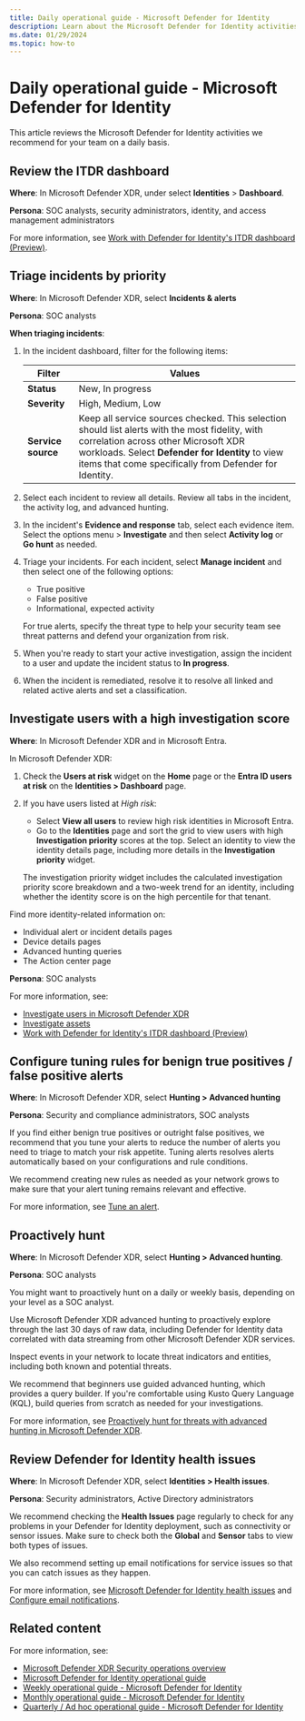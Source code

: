 ```yaml
---
title: Daily operational guide - Microsoft Defender for Identity
description: Learn about the Microsoft Defender for Identity activities that we recommend for your team on a daily basis.
ms.date: 01/29/2024
ms.topic: how-to
---
```


# Daily operational guide - Microsoft Defender for Identity

This article reviews the Microsoft Defender for Identity activities we recommend for your team on a daily basis.

## Review the ITDR dashboard

**Where**: In Microsoft Defender XDR, under select **Identities** > **Dashboard**.

**Persona**: SOC analysts, security administrators, identity, and access management administrators

For more information, see [Work with Defender for Identity's ITDR dashboard (Preview)](../dashboard.md).

## Triage incidents by priority

**Where**: In Microsoft Defender XDR, select **Incidents & alerts**

**Persona**: SOC analysts

**When triaging incidents**:

1. In the incident dashboard, filter for the following items:

    |Filter   |Values  |
    |---------|---------|
    |**Status**     |   New, In progress      |
    |**Severity**     |  High, Medium, Low       |
    |**Service source**     |  Keep all service sources checked. This selection should list alerts with the most fidelity, with correlation across other Microsoft XDR workloads. Select **Defender for Identity** to view items that come specifically from Defender for Identity.       |

1. Select each incident to review all details. Review all tabs in the incident, the activity log, and advanced hunting.

1. In the incident's **Evidence and response** tab, select each evidence item. Select the options menu > **Investigate** and then select **Activity log** or **Go hunt** as needed.

1. Triage your incidents. For each incident, select **Manage incident** and then select one of the following options:

    - True positive
    - False positive
    - Informational, expected activity

    For true alerts, specify the threat type to help your security team see threat patterns and defend your organization from risk.

1. When you're ready to start your active investigation, assign the incident to a user and update the incident status to **In progress**.

1. When the incident is remediated, resolve it to resolve all linked and related active alerts and set a classification.

## Investigate users with a high investigation score

**Where**: In Microsoft Defender XDR and in Microsoft Entra.

In Microsoft Defender XDR:

1. Check the **Users at risk** widget on the **Home** page or the  **Entra ID users at risk** on the **Identities > Dashboard** page.

1. If you have users listed at *High risk*:

    - Select **View all users** to review high risk identities in Microsoft Entra.
    - Go to the **Identities** page and sort the grid to view users with high **Investigation priority** scores at the top. Select an identity to view the identity details page, including more details in the **Investigation priority** widget.

    The investigation priority widget includes the calculated investigation priority score breakdown and a two-week trend for an identity, including whether the identity score is on the high percentile for that tenant.

Find more identity-related information on:

- Individual alert or incident details pages
- Device details pages
- Advanced hunting queries
- The Action center page

**Persona**: SOC analysts

For more information, see:

- [Investigate users in Microsoft Defender XDR](/microsoft-365/security/defender/investigate-users)
- [Investigate assets](../investigate-assets.md)
- [Work with Defender for Identity's ITDR dashboard (Preview)](../dashboard.md)

## Configure tuning rules for benign true positives / false positive alerts

**Where**: In Microsoft Defender XDR, select **Hunting > Advanced hunting**

**Persona**: Security and compliance administrators, SOC analysts

If you find either benign true positives or outright false positives, we recommend that you tune your alerts to reduce the number of alerts you need to triage to match your risk appetite. Tuning alerts resolves alerts automatically based on your configurations and rule conditions.

We recommend creating new rules as needed as your network grows to make sure that your alert tuning remains relevant and effective.

For more information, see [Tune an alert](/microsoft-365/security/defender/investigate-alerts#tune-an-alert).

## Proactively hunt

**Where**: In Microsoft Defender XDR, select **Hunting > Advanced hunting**.

**Persona**: SOC analysts

You might want to proactively hunt on a daily or weekly basis, depending on your level as a SOC analyst.

Use Microsoft Defender XDR advanced hunting to proactively explore through the last 30 days of raw data, including Defender for Identity data correlated with data streaming from other Microsoft Defender XDR services.

Inspect events in your network to locate threat indicators and entities, including both known and potential threats.

We recommend that beginners use guided advanced hunting, which provides a query builder. If you're comfortable using Kusto Query Language (KQL), build queries from scratch as needed for your investigations.

For more information, see [Proactively hunt for threats with advanced hunting in Microsoft Defender XDR](/microsoft-365/security/defender/advanced-hunting-overview).

## Review Defender for Identity health issues

**Where**: In Microsoft Defender XDR, select **Identities > Health issues**.

**Persona**: Security administrators, Active Directory administrators

We recommend checking the **Health Issues** page regularly to check for any problems in your Defender for Identity deployment, such as connectivity or sensor issues. Make sure to check both the **Global** and **Sensor** tabs to view both types of issues.

We also recommend setting up email notifications for service issues so that you can catch issues as they happen.

For more information, see [Microsoft Defender for Identity health issues](../health-alerts.md) and [Configure email notifications](../notifications.md#configure-email-notifications).

## Related content

For more information, see:

- [Microsoft Defender XDR Security operations overview](/security/operations/overview)
- [Microsoft Defender for Identity operational guide](ops-guide.md)
- [Weekly operational guide - Microsoft Defender for Identity](ops-guide-weekly.md)
- [Monthly operational guide - Microsoft Defender for Identity](ops-guide-monthly.md)
- [Quarterly / Ad hoc operational guide - Microsoft Defender for Identity](ops-guide-quarterly.md)
